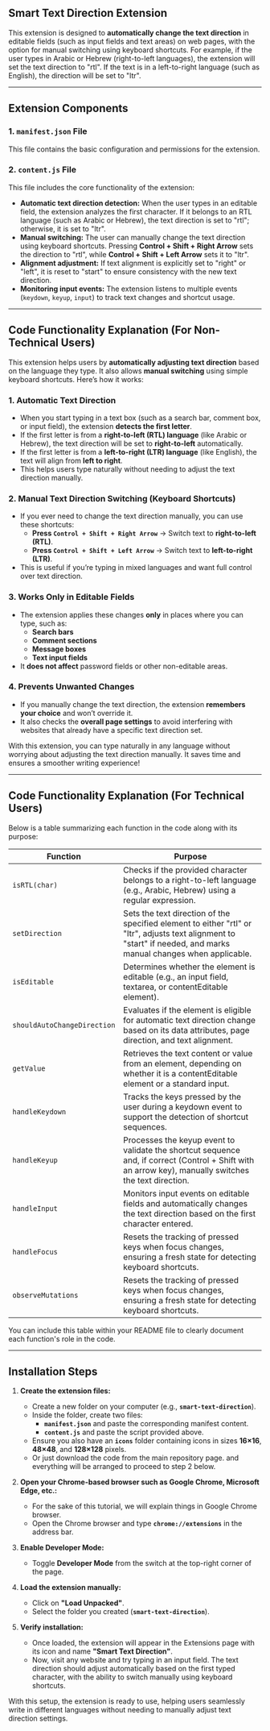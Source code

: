 ## **Smart Text Direction Extension**  

This extension is designed to **automatically change the text direction** in editable fields (such as input fields and text areas) on web pages, with the option for manual switching using keyboard shortcuts. For example, if the user types in Arabic or Hebrew (right-to-left languages), the extension will set the text direction to "rtl". If the text is in a left-to-right language (such as English), the direction will be set to "ltr".  

---

## **Extension Components**  

### **1. `manifest.json` File**  
This file contains the basic configuration and permissions for the extension.  

### **2. `content.js` File**  
This file includes the core functionality of the extension:  

- **Automatic text direction detection:** When the user types in an editable field, the extension analyzes the first character. If it belongs to an RTL language (such as Arabic or Hebrew), the text direction is set to "rtl"; otherwise, it is set to "ltr".  
- **Manual switching:** The user can manually change the text direction using keyboard shortcuts. Pressing **Control + Shift + Right Arrow** sets the direction to "rtl", while **Control + Shift + Left Arrow** sets it to "ltr".  
- **Alignment adjustment:** If text alignment is explicitly set to "right" or "left", it is reset to "start" to ensure consistency with the new text direction.  
- **Monitoring input events:** The extension listens to multiple events (`keydown`, `keyup`, `input`) to track text changes and shortcut usage.  

---

## **Code Functionality Explanation (For Non-Technical Users)**  

This extension helps users by **automatically adjusting text direction** based on the language they type. It also allows **manual switching** using simple keyboard shortcuts. Here’s how it works:  

### **1. Automatic Text Direction**  
- When you start typing in a text box (such as a search bar, comment box, or input field), the extension **detects the first letter**.  
- If the first letter is from a **right-to-left (RTL) language** (like Arabic or Hebrew), the text direction will be set to **right-to-left** automatically.  
- If the first letter is from a **left-to-right (LTR) language** (like English), the text will align from **left to right**.  
- This helps users type naturally without needing to adjust the text direction manually.  

### **2. Manual Text Direction Switching (Keyboard Shortcuts)**  
- If you ever need to change the text direction manually, you can use these shortcuts:  
  - **Press `Control + Shift + Right Arrow`** → Switch text to **right-to-left (RTL)**.  
  - **Press `Control + Shift + Left Arrow`** → Switch text to **left-to-right (LTR)**.  
- This is useful if you’re typing in mixed languages and want full control over text direction.  

### **3. Works Only in Editable Fields**  
- The extension applies these changes **only** in places where you can type, such as:  
  - **Search bars**  
  - **Comment sections**  
  - **Message boxes**  
  - **Text input fields**  
- It **does not affect** password fields or other non-editable areas.  

### **4. Prevents Unwanted Changes**  
- If you manually change the text direction, the extension **remembers your choice** and won’t override it.  
- It also checks the **overall page settings** to avoid interfering with websites that already have a specific text direction set.  

With this extension, you can type naturally in any language without worrying about adjusting the text direction manually. It saves time and ensures a smoother writing experience! 


---

## **Code Functionality Explanation (For Technical Users)**  

Below is a table summarizing each function in the code along with its purpose:

| **Function**                                | **Purpose**                                                                                                                                                   |
|---------------------------------------------|---------------------------------------------------------------------------------------------------------------------------------------------------------------|
| `isRTL(char)`                               | Checks if the provided character belongs to a right-to-left language (e.g., Arabic, Hebrew) using a regular expression.                                        |
| `setDirection`                              | Sets the text direction of the specified element to either "rtl" or "ltr", adjusts text alignment to "start" if needed, and marks manual changes when applicable. |
| `isEditable`                                | Determines whether the element is editable (e.g., an input field, textarea, or contentEditable element).                                                       |
| `shouldAutoChangeDirection`                 | Evaluates if the element is eligible for automatic text direction change based on its data attributes, page direction, and text alignment.                     |
| `getValue`                                  | Retrieves the text content or value from an element, depending on whether it is a contentEditable element or a standard input.                                |
| `handleKeydown`                             | Tracks the keys pressed by the user during a keydown event to support the detection of shortcut sequences.                                                    |
| `handleKeyup`                               | Processes the keyup event to validate the shortcut sequence and, if correct (Control + Shift with an arrow key), manually switches the text direction.    |
| `handleInput`                               | Monitors input events on editable fields and automatically changes the text direction based on the first character entered.                                 |
| `handleFocus`                               | Resets the tracking of pressed keys when focus changes, ensuring a fresh state for detecting keyboard shortcuts.                                             |
| `observeMutations	`                         | Resets the tracking of pressed keys when focus changes, ensuring a fresh state for detecting keyboard shortcuts.                                             |


You can include this table within your README file to clearly document each function's role in the code.

---

## **Installation Steps**  

1. **Create the extension files:**  
   - Create a new folder on your computer (e.g., **`smart-text-direction`**).  
   - Inside the folder, create two files:  
     - **`manifest.json`** and paste the corresponding manifest content.  
     - **`content.js`** and paste the script provided above.  
   - Ensure you also have an **`icons`** folder containing icons in sizes **16×16**, **48×48**, and **128×128** pixels.
   - Or just download the code from the main repository page. and everything will be arranged to proceed to step 2 below.

2. **Open your Chrome-based browser such as Google Chrome, Microsoft Edge, etc.:**  
   - For the sake of this tutorial, we will explain things in Google Chrome browser.
   - Open the Chrome browser and type **`chrome://extensions`** in the address bar.  

3. **Enable Developer Mode:**  
   - Toggle **Developer Mode** from the switch at the top-right corner of the page.  

4. **Load the extension manually:**  
   - Click on **"Load Unpacked"**.  
   - Select the folder you created (**`smart-text-direction`**).  

5. **Verify installation:**  
   - Once loaded, the extension will appear in the Extensions page with its icon and name **"Smart Text Direction"**.  
   - Now, visit any website and try typing in an input field. The text direction should adjust automatically based on the first typed character, with the ability to switch manually using keyboard shortcuts.  

With this setup, the extension is ready to use, helping users seamlessly write in different languages without needing to manually adjust text direction settings.
